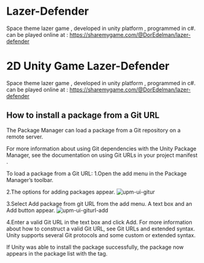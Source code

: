 # Lazer-Defender
Space theme lazer game , developed in unity platform , programmed in c#. 
can be played online at : https://sharemygame.com/@DorEdelman/lazer-defender



# 2D Unity Game Lazer-Defender

Space theme lazer game , developed in unity platform , programmed in c#. 
can be played online at : https://sharemygame.com/@DorEdelman/lazer-defender

## How to install a package from a Git URL
The Package Manager can load a package from a Git repository on a remote server.

For more information about using Git dependencies
 with the Unity Package Manager, see the documentation on using Git URLs in your project manifest
.

To load a package from a Git URL:
1.Open the add menu in the Package Manager’s toolbar.

2.The options for adding packages appear.
![upm-ui-gitur](https://docs.unity3d.com/uploads/Main/upm-ui-giturl.png)

3.Select Add package from git URL from the add menu. A text box and an Add button appear.
![upm-ui-giturl-add](https://docs.unity3d.com/uploads/Main/upm-ui-giturl-add.png)

4.Enter a valid Git URL in the text box and click Add. For more information about how to construct a valid Git URL, see Git URLs and extended syntax. Unity supports several Git protocols and some custom or extended syntax.

If Unity was able to install the package successfully, the package now appears in the package list with the  tag.
